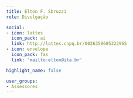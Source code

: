 ```yaml
---
title: Elton F. Sbruzzi
role: Divulgação

social:
- icon: lattes
  icon_pack: ai
  link: http://lattes.cnpq.br/0026358605322965
- icon: envelope
  icon_pack: fas
  link: 'mailto:elton@ita.br'

highlight_name: false

user_groups:
- Assessores
---
```

